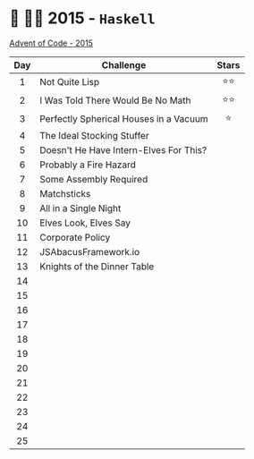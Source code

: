 # 🎄 👨‍💻 2015 - `Haskell`

[Advent of Code - 2015](https://adventofcode.com/2015)

| Day | Challenge                              | Stars  |
| :-: | -------------------------------------- | :----: |
|  1  | Not Quite Lisp                         | ⭐️⭐️ |
|  2  | I Was Told There Would Be No Math      | ⭐️⭐️ |
|  3  | Perfectly Spherical Houses in a Vacuum |  ⭐️   |
|  4  | The Ideal Stocking Stuffer             |        |
|  5  | Doesn't He Have Intern-Elves For This? |        |
|  6  | Probably a Fire Hazard                 |        |
|  7  | Some Assembly Required                 |        |
|  8  | Matchsticks                            |        |
|  9  | All in a Single Night                  |        |
| 10  | Elves Look, Elves Say                  |        |
| 11  | Corporate Policy                       |        |
| 12  | JSAbacusFramework.io                   |        |
| 13  | Knights of the Dinner Table            |        |
| 14  |                                        |        |
| 15  |                                        |        |
| 16  |                                        |        |
| 17  |                                        |        |
| 18  |                                        |        |
| 19  |                                        |        |
| 20  |                                        |        |
| 21  |                                        |        |
| 22  |                                        |        |
| 23  |                                        |        |
| 24  |                                        |        |
| 25  |                                        |        |
